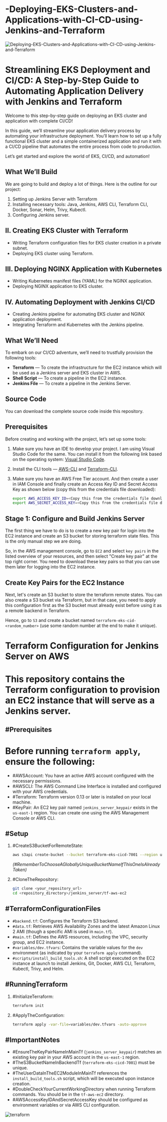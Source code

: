 # -Deploying-EKS-Clusters-and-Applications-with-CI-CD-using-Jenkins-and-Terraform

![Deploying-EKS-Clusters-and-Applications-with-CI-CD-using-Jenkins-and-Terraform](https://github.com/fareedmohamed11/-Deploying-EKS-Clusters-and-Applications-with-CI-CD-using-Jenkins-and-Terraform/blob/20dd743064a3f065309758ba9e695e85a072f2d5/image.png)

# Streamlining EKS Deployment and CI/CD: A Step-by-Step Guide to Automating Application Delivery with Jenkins and Terraform

Welcome to this step-by-step guide on deploying an EKS cluster and application with complete CI/CD!

In this guide, we’ll streamline your application delivery process by automating your infrastructure deployment. You’ll learn how to set up a fully functional EKS cluster and a simple containerized application and run it with a CI/CD pipeline that automates the entire process from code to production.

Let’s get started and explore the world of EKS, CI/CD, and automation!

## What We’ll Build
We are going to build and deploy a lot of things. Here is the outline for our project:

1. Setting up Jenkins Server with Terraform
2. Installing necessary tools: Java, Jenkins, AWS CLI, Terraform CLI, Docker, Sonar, Helm, Trivy, Kubectl.
3. Configuring Jenkins server.
## II. Creating EKS Cluster with Terraform
- Writing Terraform configuration files for EKS cluster creation in a private subnet.
- Deploying EKS cluster using Terraform.

## III. Deploying NGINX Application with Kubernetes
- Writing Kubernetes manifest files (YAML) for the NGINX application.
- Deploying NGINX application to EKS cluster.

## IV. Automating Deployment with Jenkins CI/CD
- Creating Jenkins pipeline for automating EKS cluster and NGINX application deployment.
- Integrating Terraform and Kubernetes with the Jenkins pipeline.

## What We’ll Need
To embark on our CI/CD adventure, we’ll need to trustfully provision the following tools:
- **Terraform** — To create the infrastructure for the EC2 instance which will be used as a Jenkins server and EKS cluster in AWS.
- **Shell Script** — To create a pipeline in the EC2 instance.
- **Jenkins File** — To create a pipeline in the Jenkins Server.
## Source Code
You can download the complete source code inside this repository.

## Prerequisites
Before creating and working with the project, let’s set up some tools:

1. Make sure you have an IDE to develop your project. I am using Visual Studio Code for the same. You can install it from the following link based on the operating system: [Visual Studio Code](https://code.visualstudio.com/download).

2. Install the CLI tools — [AWS-CLI](https://aws.amazon.com/cli/) and [Terraform-CLI](https://www.terraform.io/downloads.html).

3. Make sure you have an AWS Free Tier account. And then create a user in IAM Console and finally create an Access Key ID and Secret Access Key as shown below (copy this from the credentials file downloaded):

   ```bash
   export AWS_ACCESS_KEY_ID=<Copy this from the credentials file downloaded>
   export AWS_SECRET_ACCESS_KEY=<Copy this from the credentials file downloaded>
## Stage 1: Configure and Build Jenkins Server
The first thing we have to do is to create a new key pair for login into the EC2 instance and create an S3 bucket for storing terraform state files. This is the only manual step we are doing.

So, in the AWS management console, go to `EC2` and select `key pairs` in the listed overview of your resources, and then select "Create key pair" at the top right corner. You need to download these key pairs so that you can use them later for logging into the EC2 instance.

## Create Key Pairs for the EC2 Instance
Next, let's create an S3 bucket to store the terraform remote states. You can also create a S3 bucket via Terraform, but in that case, you need to apply this configuration first as the S3 bucket must already exist before using it as a remote backend in Terraform. 

Hence, go to `S3` and create a bucket named `terraform-eks-cid-<random_number>` (use some random number at the end to make it unique).
# Terraform Configuration for Jenkins Server on AWS

# This repository contains the Terraform configuration to provision an EC2 instance that will serve as a Jenkins server.

## #Prerequisites

# Before running `terraform apply`, ensure the following:

* #AWSAccount: You have an active AWS account configured with the necessary permissions.
* #AWSCLI: The AWS Command Line Interface is installed and configured with your AWS credentials.
* #Terraform: Terraform version 0.13 or later is installed on your local machine.
* #KeyPair: An EC2 key pair named `jenkins_server_keypair` exists in the `us-east-1` region. You can create one using the AWS Management Console or AWS CLI.

## #Setup

1.  #CreateS3BucketForRemoteState:
    ```bash
    aws s3api create-bucket --bucket terraform-eks-cicd-7001 --region us-east-1
    ```
    *(#RememberToChooseAGloballyUniqueBucketNameIfThisOneIsAlreadyTaken)*

2.  #CloneTheRepository:
    ```bash
    git clone <your_repository_url>
    cd <repository_directory>/jenkins_server/tf-aws-ec2
    ```

## #TerraformConfigurationFiles

* `#backend.tf`: Configures the Terraform S3 backend.
* `#data.tf`: Retrieves AWS Availability Zones and the latest Amazon Linux 2 AMI (though a specific AMI is used in `main.tf`).
* `#main.tf`: Defines the AWS resources, including the VPC, security group, and EC2 instance.
* `#variables/dev.tfvars`: Contains the variable values for the `dev` environment (as indicated by your `terraform apply` command).
* `#scripts/install_build_tools.sh`: A shell script executed on the EC2 instance at launch to install Jenkins, Git, Docker, AWS CLI, Terraform, Kubectl, Trivy, and Helm.

## #RunningTerraform

1.  #InitializeTerraform:
    ```bash
    terraform init
    ```

2.  #ApplyTheConfiguration:
    ```bash
    terraform apply -var-file=variables/dev.tfvars -auto-approve
    ```

## #ImportantNotes

* #EnsureTheKeyPairNameInMainTf (`jenkins_server_keypair`) matches an existing key pair in your AWS account in the `us-east-1` region.
* #TheS3BucketNameInBackendTf (`terraform-eks-cicd-7001`) must be unique.
* #TheUserDataInTheEC2ModuleInMainTf references the `install_build_tools.sh` script, which will be executed upon instance creation.
* #DoubleCheckYourCurrentWorkingDirectory when running Terraform commands. You should be in the `tf-aws-ec2` directory.
* #AWSAccessKeyIDAndSecretAccessKey should be configured as environment variables or via AWS CLI configuration.

![terraform](https://github.com/fareedmohamed11/-Deploying-EKS-Clusters-and-Applications-with-CI-CD-using-Jenkins-and-Terraform/blob/6b8347e20e6fc03bf901947425bf79e0cd40aa8c/68747470733a2f2f6d69726f2e6d656469756d2e636f6d2f76322f726573697a653a6669743a3730302f312a3170354f734e7776686453304a3438716338694451772e706e67.png)
